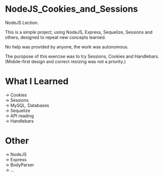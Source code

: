 # NodeJS_Cookies_and_Sessions
NodeJS Lection.

This is a simple project, using NodeJS, Express, Sequelize, Sessions and others, designed to repeat new concepts learned. 

No help was provided by anyone, the work was autonomous. 

The puropose of this exercise was to try Sessions, Cookies and Handlebars. 
(Mobile-first design and correct resizing was not a priority.)

# What I Learned
-> Cookies </br>
-> Sessions </br>
-> MySQL, Databases </br>
-> Sequelize </br>
-> API reading </br>
-> Handlebars </br>

# Other
-> NodeJS </br>
-> Express </br>
-> BodyParser </br>
-> ...


